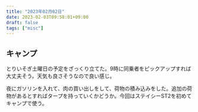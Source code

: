 ```yaml
---
title: "2023年02月02日"
date: 2023-02-03T09:58:01+09:00
draft: false
tags: ["misc"]
---
```


## キャンプ

とりいそぎ土曜日の予定をざっくり立てた。9時に同乗者をピックアップすれば大丈夫そう。天気も良さそうなので良い感じ。

夜にガソリンを入れて、肉の買い出しをして、荷物の積み込みをした。追加の荷物があるとすればタープを持っていくかどうか。今回はステイシーST2を初めてキャンプで使う。

## 
